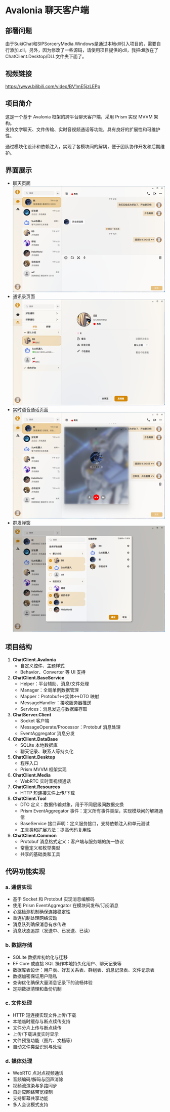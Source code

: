 # Avalonia 聊天客户端

## 部署问题
由于SukiChat和SIPSorceryMedia.Windows是通过本地dll引入项目的，需要自行添加.dll，另外，因为修改了一些源码，请使用项目提供的dll，我把dll放在了ChatClient.Desktop/DLL文件夹下面了。

## 视频链接
https://www.bilibili.com/video/BV1mE5jzLEPp

## 项目简介
这是一个基于 Avalonia 框架的跨平台聊天客户端，采用 Prism 实现 MVVM 架构。  
支持文字聊天、文件传输、实时音视频通话等功能，具有良好的扩展性和可维护性。

通过模块化设计和依赖注入，实现了各模块间的解耦，便于团队协作开发和后期维护。

## 界面展示
- 聊天页面
![聊天页面](/Assets/ChatView.png)
- 通讯录页面
![通讯录用户信息页面](/Assets/ContactView_UserDetail.png)
- 实时语音通话页面
![实时语音通话页面](/Assets/Call.png)  
- 群发弹窗
![群发弹窗](/Assets/CreateGroup.png)

## 项目结构
1. **ChatClient.Avalonia**  
   - 自定义控件、主题样式  
   - Behavior、Converter 等 UI 支持  
2. **ChatClient.BaseService**  
   - Helper：平台辅助、消息/文件处理  
   - Manager：全局单例数据管理  
   - Mapper：Protobuf↔实体↔DTO 映射  
   - MessageHandler：接收服务器推送  
   - Services：消息发送与数据库存取  
3. **ChatServer.Client**  
   - Socket 客户端  
   - MessageOperate/Processor：Protobuf 消息处理  
   - EventAggregator 消息分发  
4. **ChatClient.DataBase**  
   - SQLite 本地数据库  
   - 聊天记录、联系人等持久化  
5. **ChatClient.Desktop**  
   - 程序入口  
   - Prism MVVM 框架实现  
6. **ChatClient.Media**  
   - WebRTC 实时音视频通话  
7. **ChatClient.Resources**  
   - HTTP 短连接文件上传/下载  
8. **ChatClient.Tool**  
   - DTO 定义：数据传输对象，用于不同层级间数据交换
   - Prism EventAggregator 事件：定义所有事件类型，实现模块间的解耦通信
   - BaseService 接口声明：定义服务接口，支持依赖注入和单元测试
   - 工具类和扩展方法：提高代码复用性
9. **ChatClient.Common**  
   - Protobuf 消息格式定义：客户端与服务端的统一协议
   - 常量定义和枚举类型
   - 共享的基础类和工具

## 代码功能实现
### a. 通信实现
- 基于 Socket 和 Protobuf 实现消息编解码  
- 使用 Prism EventAggregator 在模块间发布/订阅消息
- 心跳检测机制确保连接稳定性
- 重连机制处理网络波动
- 消息队列确保消息有序传递
- 消息状态追踪（发送中、已发送、已读）

### b. 数据存储
- SQLite 数据库初始化与迁移  
- EF Core 或直接 SQL 操作本地持久化用户、聊天记录等
- 数据库表设计：用户表、好友关系表、群组表、消息记录表、文件记录表
- 数据加密保证用户隐私
- 查询优化确保大量消息记录下的流畅体验
- 定期数据清理和备份机制

### c. 文件处理
- HTTP 短连接实现文件上传/下载  
- 本地临时缓存与断点续传支持  
- 文件分片上传与断点续传
- 上传/下载进度实时显示
- 文件预览功能（图片、文档等）
- 自动文件类型识别与处理

### d. 媒体处理
- WebRTC 点对点视频通话  
- 音频编码/解码与回声消除  
- 视频流渲染与多路同步
- 自适应网络带宽控制
- 支持屏幕共享功能
- 多人会议模式支持